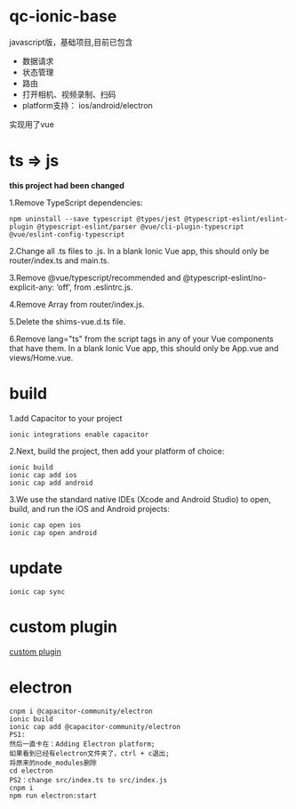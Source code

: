 # qc-ionic-base
javascript版，基础项目,目前已包含
* 数据请求
* 状态管理
* 路由
* 打开相机、视频录制、扫码
* platform支持： ios/android/electron

实现用了vue

# ts => js

**this project had been changed**

1.Remove TypeScript dependencies:
```
npm uninstall --save typescript @types/jest @typescript-eslint/eslint-plugin @typescript-eslint/parser @vue/cli-plugin-typescript @vue/eslint-config-typescript
```

2.Change all .ts files to .js. In a blank Ionic Vue app, this should only be router/index.ts and main.ts.

3.Remove @vue/typescript/recommended and @typescript-eslint/no-explicit-any: ‘off’, from .eslintrc.js.

4.Remove Array<RouteRecordRaw> from router/index.js.

5.Delete the shims-vue.d.ts file.

6.Remove lang="ts" from the script tags in any of your Vue components that have them. In a blank Ionic Vue app, this should only be App.vue and views/Home.vue.

# build

1.add Capacitor to your project
```
ionic integrations enable capacitor
```
2.Next, build the project, then add your platform of choice:

```
ionic build
ionic cap add ios
ionic cap add android
```

3.We use the standard native IDEs (Xcode and Android Studio) to open, build, and run the iOS and Android projects:
```
ionic cap open ios
ionic cap open android
```

# update

```
ionic cap sync
```
  
# custom plugin

[custom plugin](https://github.com/canwhite/qc-capacitor-plugin)


# electron

```
cnpm i @capacitor-community/electron
ionic build
ionic cap add @capacitor-community/electron
PS1:
然后一直卡在：Adding Electron platform;
如果看到已经有electron文件夹了，ctrl + c退出;
将原来的node_modules删除
cd electron
PS2：change src/index.ts to src/index.js
cnpm i
npm run electron:start

```